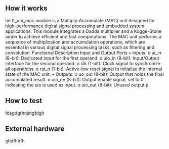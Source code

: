 <!---

This file is used to generate your project datasheet. Please fill in the information below and delete any unused
sections.

You can also include images in this folder and reference them in the markdown. Each image must be less than
512 kb in size, and the combined size of all images must be less than 1 MB.
-->

## How it works

he tt_um_mac module is a Multiply-Accumulate (MAC) unit designed for high-performance digital signal processing and embedded system applications. This module integrates a Dadda multiplier and a Kogge-Stone adder to achieve efficient and fast computations. The MAC unit performs a sequence of multiplication and accumulation operations, which are essential in various digital signal processing tasks, such as filtering and convolution. Functional Description Input and Output Ports • Inputs: o ui_in (8-bit): Dedicated input for the first operand. o uio_in (8-bit): Input/Output interface for the second operand. o clk (1-bit): Clock signal to synchronize all operations. o rst_n (1-bit): Active-low reset signal to initialize the internal state of the MAC unit. • Outputs: o uo_out (8-bit): Output that holds the final accumulated result. o uio_oe (8-bit): Output enable signal, set to 0 indicating the uio is used as input. o uio_out (8-bit): Unused output p

## How to test

fdsgdgfhnjmgfdgh

## External hardware
ghdfhdfh
